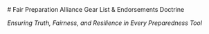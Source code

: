 <!--
INSTRUCTION FOR GPT REWRITE · FPA Mk1Mod3 · 19. Gear List & Endorsements.md  
This note is part of a coordinated 21-file rewrite. The system has accumulated inconsistencies in terminology, outdated references, and fragmented logic. Your task is to:  
✅ Standardize terminology across the Mk1Mod3 system.
✅ Flag and fix misalignments between sections and related files.
✅ Deeply interlink this note with all other Mk1Mod3 documents using [[Note Name]] format.
✅ Maintain original meaning — but clarify, consolidate, and format for coherence.
✅ DO NOT create new ideas or models — restructure only based on what exists.  
Known systemic issues to watch for:
- Terms, role names, or procedures that differ between files and need unification.
- Notes that refer to concepts covered elsewhere without linking or quoting.
- Updates to frameworks or protocols that aren't reflected consistently.
- Lack of clear flow between orientation → training → execution → governance → feedback.  
Your rewrite goal:
Clarify role-specific gear expectations. Ensure terms and ranks are current. Group and link to SOPs, skill layers, and readiness documentation to tie equipment to action and trustworthiness.  
Audience:
logistics coordinators, deployment leads
--># Fair Preparation Alliance Gear List & Endorsements Doctrine  
_Ensuring Truth, Fairness, and Resilience in Every Preparedness Tool_